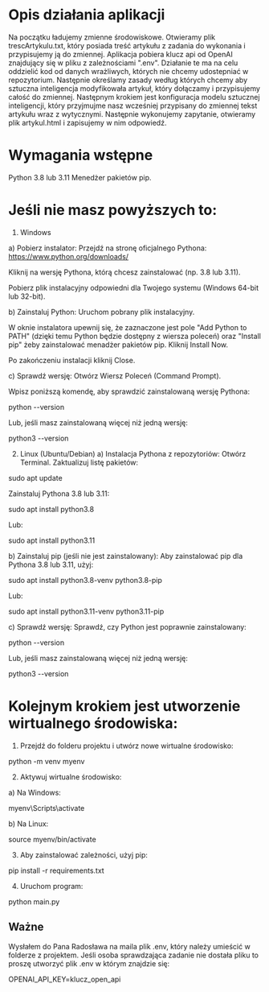 # Opis działania aplikacji

Na początku ładujemy zmienne środowiskowe. Otwieramy plik trescArtykulu.txt, który posiada treść artykułu z zadania do wykonania i przypisujemy ją do zmiennej. Aplikacja pobiera klucz api od OpenAI znajdujący się w pliku z zależnościami ".env". Działanie te ma na celu oddzielić kod od danych wrażliwych, których nie chcemy udostepniać w repozytorium. Następnie określamy zasady według których chcemy aby sztuczna inteligencja modyfikowała artykuł, który dołączamy i przypisujemy całość do zmiennej. Następnym krokiem jest konfiguracja modelu sztucznej inteligencji, który przyjmujme nasz wcześniej przypisany do zmiennej tekst artykułu wraz z wytycznymi. Następnie wykonujemy zapytanie, otwieramy plik artykul.html i zapisujemy w nim odpowiedź.

# Wymagania wstępne 

Python 3.8 lub 3.11
Menedżer pakietów pip.

# Jeśli nie masz powyższych to:

1. Windows
   
a) Pobierz instalator:
Przejdź na stronę oficjalnego Pythona: https://www.python.org/downloads/

Kliknij na wersję Pythona, którą chcesz zainstalować (np. 3.8 lub 3.11).

Pobierz plik instalacyjny odpowiedni dla Twojego systemu (Windows 64-bit lub 32-bit).

b) Zainstaluj Python:
Uruchom pobrany plik instalacyjny.

W oknie instalatora upewnij się, że zaznaczone jest pole "Add Python to PATH" (dzięki temu Python będzie dostępny z wiersza poleceń) oraz "Install pip" żeby zainstalować menadżer pakietów pip.
Kliknij Install Now.

Po zakończeniu instalacji kliknij Close.

c) Sprawdź wersję:
Otwórz Wiersz Poleceń (Command Prompt).

Wpisz poniższą komendę, aby sprawdzić zainstalowaną wersję Pythona:

python --version

Lub, jeśli masz zainstalowaną więcej niż jedną wersję:

python3 --version

2. Linux (Ubuntu/Debian)
a) Instalacja Pythona z repozytoriów:
Otwórz Terminal.
Zaktualizuj listę pakietów:

sudo apt update

Zainstaluj Pythona 3.8 lub 3.11:

sudo apt install python3.8

Lub:

sudo apt install python3.11

b) Zainstaluj pip (jeśli nie jest zainstalowany):
Aby zainstalować pip dla Pythona 3.8 lub 3.11, użyj:

sudo apt install python3.8-venv python3.8-pip

Lub:

sudo apt install python3.11-venv python3.11-pip

c) Sprawdź wersję:
Sprawdź, czy Python jest poprawnie zainstalowany:

python --version

Lub, jeśli masz zainstalowaną więcej niż jedną wersję:

python3 --version

# Kolejnym krokiem jest utworzenie wirtualnego środowiska:

1. Przejdź do folderu projektu i utwórz nowe wirtualne środowisko:

python -m venv myenv

2. Aktywuj wirtualne środowisko:

a) Na Windows:

myenv\Scripts\activate

b) Na Linux:

source myenv/bin/activate

3. Aby zainstalować zależności, użyj pip:

pip install -r requirements.txt

4. Uruchom program:

python main.py


## Ważne
Wysłałem do Pana Radosława na maila plik .env, który należy umieścić w folderze z projektem. Jeśli osoba sprawdzająca zadanie nie dostała pliku to proszę utworzyć plik .env w którym znajdzie się:

OPENAI_API_KEY=klucz_open_api